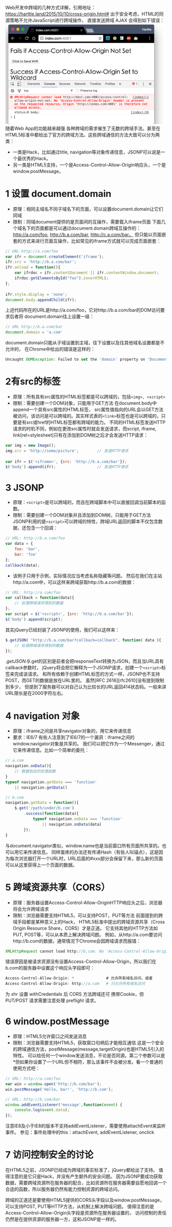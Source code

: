 Web开发中跨域的几种方式详解，引用地址：https://harttle.land/2015/10/10/cross-origin.html#
出于安全考虑，HTML的同源策略不允许JavaScript进行跨域操作， 直接发送跨域 AJAX 会得到如下错误：
![](../assets/domain1.png)<br>
随着Web App的功能越来越强 各种跨域的需求催生了无数的跨域手法。甚至在HTML5标准中都给出了官方的跨域方法。这些跨域通信的方法大致可以分为两类：
- 一类是Hack，比如通过title, navigation等对象传递信息，JSONP可以说是一个最优秀的Hack。
- 另一类是HTML5支持，一个是Access-Control-Allow-Origin响应头，一个是window.postMessage。
# 1 设置 document.domain
- 原理：相同主域名不同子域名下的页面，可以设置document.domain让它们同域
- 限制：同域document提供的是页面间的互操作，需要载入iframe页面
下面几个域名下的页面都是可以通过document.domain跨域互操作的： http://a.com/foo, http://b.a.com/bar, http://c.a.com/bar。 但只能以页面嵌套的方式来进行页面互操作，比如常见的iframe方式就可以完成页面嵌套：
```javascript
// URL http://a.com/foo
var ifr = document.createElement('iframe');
ifr.src = 'http://b.a.com/bar'; 
ifr.onload = function(){
    var ifrdoc = ifr.contentDocument || ifr.contentWindow.document;
    ifrdoc.getElementsById("foo").innerHTML);
};

ifr.style.display = 'none';
document.body.appendChild(ifr);
```
上述代码所在的URL是http://a.com/foo，它对http://b.a.com/bar的DOM访问要求后者将 document.domain往上设置一级：
```javascript
// URL http://b.a.com/bar
document.domain = 'a.com'
```
document.domain只能从子域设置到主域，往下设置以及往其他域名设置都是不允许的， 在Chrome中给出的错误是这样的：
```javascript
Uncaught DOMException: Failed to set the 'domain' property on 'Document': 'baidu.com' is not a suffix of 'b.a.com'
```
# 2有src的标签
- 原理：所有具有src属性的HTML标签都是可以跨域的，包括`<img>, <script>`
- 限制：需要创建一个DOM对象，只能用于GET方法
在document.body中append一个具有src属性的HTML标签， src属性值指向的URL会以GET方法被访问，该访问是可以跨域的。其实样式表的`<link>`标签也是可以跨域的，只要是有src或href的HTML标签都有跨域的能力。
不同的HTML标签发送HTTP请求的时机不同，例如<img>在更改src属性时就会发送请求，而script, iframe, link[rel=stylesheet]只有在添加到DOM树之后才会发送HTTP请求：
```javascript
var img = new Image();
img.src = 'http://some/picture';        // 发送HTTP请求

var ifr = $('<iframe>', {src: 'http://b.a.com/bar'});
$('body').append(ifr);                  // 发送HTTP请求
```
# 3 JSONP
- 原理：`<script>`是可以跨域的，而且在跨域脚本中可以直接回调当前脚本的函数。
- 限制：需要创建一个DOM对象并且添加到DOM树，只能用于GET方法
JSONP利用的是`<script>`可以跨域的特性，跨域URL返回的脚本不仅包含数据，还包含一个回调：
```javascript
// URL: http://b.a.com/foo
var data = {
    foo: 'bar',
    bar: 'foo'
};
callback(data);
```
- 该例子只用于示例，实际情况应当考虑名称隐藏等问题。
然后在我们在主站http://a.com中，可以这样来跨域获取http://b.a.com的数据：
```javascript
// URL: http://a.com/foo
var callback = function(data){
    // 处理跨域请求得到的数据
};
var script = $('<script>', {src: 'http://b.a.com/bar'});
$('body').append(script);
```
其实jQuery已经封装了JSONP的使用，我们可以这样来：
```javascript
$.getJSON( "http://b.a.com/bar?callback=callback", function( data ){
    // 处理跨域请求得到的数据
});
```
$.getJSON与$.get的区别是前者会把responseText转换为JSON，而且当URL具有callback参数时， jQuery将会把它解释为一个JSONP请求，创建一个`<script>`标签来完成该请求。
和所有依赖于创建HTML标签的方式一样，JSONP也不支持POST，而GET的数据是放在URL里的。 虽然[RFC 2616][rfc2610]没有提到限制到多少， 但提到了服务器可以对自己认为比较长的URL返回414状态码。一般来讲URL限长是在2000字符左右。
# 4 navigation 对象
- 原理：iframe之间是共享navigator对象的，用它来传递信息
- 要求：IE6/7
有些人注意到了IE6/7的一个漏洞：iframe之间的window.navigator对象是共享的。 我们可以把它作为一个Messenger，通过它来传递信息。比如一个简单的委托：
```javascript
// a.com
navigation.onData(){
    // 数据到达的处理函数
}
typeof navigation.getData === 'function' 
    || navigation.getData()
```
```javascript
// b.com
navigation.getData = function(){
    $.get('/path/under/b.com')
        .success(function(data){
            typeof navigation.onData === 'function'
                || navigation.onData(data)
        });
}
```
与document.navigator类似，window.name也是当前窗口所有页面所共享的。也可以用它来传递信息。 同样蛋疼的办法还有传递Hash（有些人叫锚点），这是因为每次浏览器打开一个URL时，URL后面的#xxx部分会保留下来，那么新的页面可以从这里获得上一个页面的数据。
# 5 跨域资源共享（CORS）
- 原理：服务器设置Access-Control-Allow-OriginHTTP响应头之后，浏览器将会允许跨域请求
- 限制：浏览器需要支持HTML5，可以支持POST，PUT等方法
前面提到的跨域手段都是某种意义上的Hack， HTML5标准中提出的跨域资源共享（Cross Origin Resource Share，CORS）才是正道。 它支持其他的HTTP方法如PUT, POST等，可以从本质上解决跨域问题。
例如，从http://a.com要访问http://b.com的数据，通常情况下Chrome会因跨域请求而报错：
```javascript
XMLHttpRequest cannot load http://b.com. No 'Access-Control-Allow-Origin' header is present on the requested resource. Origin 'http://a.com' is therefore not allowed access.
```
错误原因是被请求资源没有设置Access-Control-Allow-Origin，所以我们在b.com的服务器中设置这个响应头字段即可：
```javascript
Access-Control-Allow-Origin: *              # 允许所有域名访问，或者
Access-Control-Allow-Origin: http://a.com   # 只允许所有域名访问
```
为 xhr 设置 withCredentials 后 CORS 方法跨域还可 携带Cookie，但 PUT/POST 请求需要注意处理 preflight 请求。
# 6 window.postMessage
- 原理：HTML5允许窗口之间发送消息
- 限制：浏览器需要支持HTML5，获取窗口句柄后才能相互通信
这是一个安全的跨域通信方法，postMessage(message,targetOrigin)也是HTML5引入的特性。 可以给任何一个window发送消息，不论是否同源。第二个参数可以是*但如果你设置了一个URL但不相符，那么该事件不会被分发。看一个普通的使用方式吧：
```javascript
// URL: http://a.com/foo
var win = window.open('http://b.com/bar');
win.postMessage('Hello, bar!', 'http://b.com'); 
```
```javascript
// URL: http://b.com/bar
window.addEventListener('message',function(event) {
    console.log(event.data);
});
```
注意IE8及小于IE8的版本不支持addEventListener，需要使用attachEvent来监听事件。 参见：事件处理中的this：attachEvent, addEventListener, onclick

# 7 访问控制安全的讨论
在HTML5之前，JSONP已经成为跨域的事实标准了，jQuery都给出了支持。 值得注意的是它只是Hack，并没有产生额外的安全问题。 因为JSONP要成功获取数据，需要跨域资源所在服务器的配合，比如资源所在服务器需要自愿地回调一个合适的函数，所以服务器仍然有能力控制资源的跨域访问。

跨域的正道还是要使用HTML5提供的CORS头字段以及window.postMessage， 可以支持POST, PUT等HTTP方法，从机制上解决跨域问题。 值得注意的是Access-Control-Allow-Origin头字段是资源所在服务器设置的， 访问控制的责任仍然是在提供资源的服务器一方，这和JSONP是一样的。